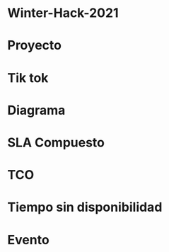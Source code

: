 # Winter-Hack-2021

# Proyecto

# Tik tok

# Diagrama

# SLA Compuesto

# TCO

# Tiempo sin disponibilidad

# Evento
